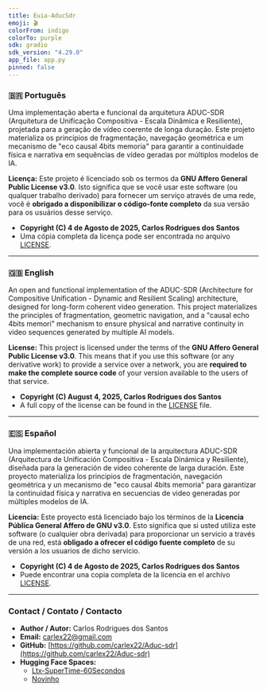 ```yaml
---
title: Euia-AducSdr
emoji: 🎬
colorFrom: indigo
colorTo: purple
sdk: gradio
sdk_version: "4.29.0"
app_file: app.py
pinned: false
---
```


### 🇧🇷 Português

Uma implementação aberta e funcional da arquitetura ADUC-SDR (Arquitetura de Unificação Compositiva - Escala Dinâmica e Resiliente), projetada para a geração de vídeo coerente de longa duração. Este projeto materializa os princípios de fragmentação, navegação geométrica e um mecanismo de "eco causal 4bits memoria" para garantir a continuidade física e narrativa em sequências de vídeo geradas por múltiplos modelos de IA.

**Licença:** Este projeto é licenciado sob os termos da **GNU Affero General Public License v3.0**. Isto significa que se você usar este software (ou qualquer trabalho derivado) para fornecer um serviço através de uma rede, você é **obrigado a disponibilizar o código-fonte completo** da sua versão para os usuários desse serviço.

- **Copyright (C) 4 de Agosto de 2025, Carlos Rodrigues dos Santos**
- Uma cópia completa da licença pode ser encontrada no arquivo [LICENSE](LICENSE).

---

### 🇬🇧 English

An open and functional implementation of the ADUC-SDR (Architecture for Compositive Unification - Dynamic and Resilient Scaling) architecture, designed for long-form coherent video generation. This project materializes the principles of fragmentation, geometric navigation, and a "causal echo 4bits memori" mechanism to ensure physical and narrative continuity in video sequences generated by multiple AI models.

**License:** This project is licensed under the terms of the **GNU Affero General Public License v3.0**. This means that if you use this software (or any derivative work) to provide a service over a network, you are **required to make the complete source code** of your version available to the users of that service.

- **Copyright (C) August 4, 2025, Carlos Rodrigues dos Santos**
- A full copy of the license can be found in the [LICENSE](LICENSE) file.

---

### 🇪🇸 Español

Una implementación abierta y funcional de la arquitectura ADUC-SDR (Arquitectura de Unificación Compositiva - Escala Dinámica y Resiliente), diseñada para la generación de video coherente de larga duración. Este proyecto materializa los principios de fragmentación, navegación geométrica y un mecanismo de "eco causal 4bits memoria" para garantizar la continuidad física y narrativa en secuencias de video generadas por múltiples modelos de IA.

**Licencia:** Este proyecto está licenciado bajo los términos de la **Licencia Pública General Affero de GNU v3.0**. Esto significa que si usted utiliza este software (o cualquier obra derivada) para proporcionar un servicio a través de una red, está **obligado a ofrecer el código fuente completo** de su versión a los usuarios de dicho servicio.

- **Copyright (C) 4 de Agosto de 2025, Carlos Rodrigues dos Santos**
- Puede encontrar una copia completa de la licencia en el archivo [LICENSE](LICENSE).

---

### Contact / Contato / Contacto

- **Author / Autor:** Carlos Rodrigues dos Santos
- **Email:** carlex22@gmail.com
- **GitHub:** [https://github.com/carlex22/Aduc-sdr](https://github.com/carlex22/Aduc-sdr)
- **Hugging Face Spaces:**
  - [Ltx-SuperTime-60Secondos](https://huggingface.co/spaces/Carlexx/Ltx-SuperTime-60Secondos/)
  - [Novinho](https://huggingface.co/spaces/Carlexxx/Novinho/)
